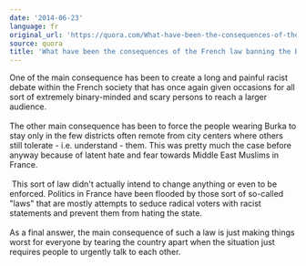 ```yaml
---
date: '2014-06-23'
language: fr
original_url: 'https://quora.com/What-have-been-the-consequences-of-the-French-law-banning-the-Burka/answer/Clément-Renaud'
source: quora
title: 'What have been the consequences of the French law banning the Burka?'
---
```


One of the main consequence has been to create a long and painful racist
debate within the French society that has once again given occasions for
all sort of extremely binary-minded and scary persons to reach a larger
audience.\
\
The other main consequence has been to force the people wearing Burka to
stay only in the few districts often remote from city centers where
others still tolerate - i.e. understand - them. This was pretty much the
case before anyway because of latent hate and fear towards Middle East
Muslims in France.\
\
 This sort of law didn\'t actually intend to change anything or even to
be enforced. Politics in France have been flooded by those sort of
so-called \"laws\" that are mostly attempts to seduce radical voters
with racist statements and prevent them from hating the state.\
\
As a final answer, the main consequence of such a law is just making
things worst for everyone by tearing the country apart when the
situation just requires people to urgently talk to each other.
